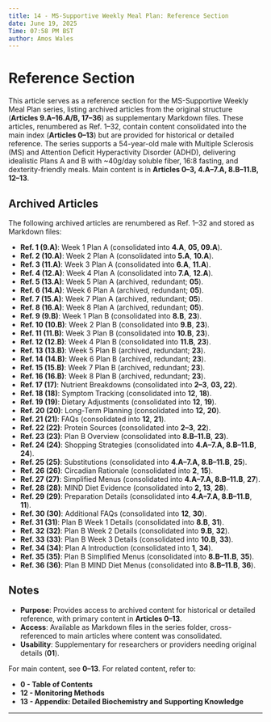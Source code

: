 ```yaml
---
title: 14 - MS-Supportive Weekly Meal Plan: Reference Section
date: June 19, 2025
Time: 07:58 PM BST
author: Amos Wales
---
```


# Reference Section

This article serves as a reference section for the MS-Supportive Weekly Meal Plan series, listing archived articles from the original structure (**Articles 9.A–16.A/B, 17–36**) as supplementary Markdown files. These articles, renumbered as Ref. 1–32, contain content consolidated into the main index (**Articles 0–13**) but are provided for historical or detailed reference. The series supports a 54-year-old male with Multiple Sclerosis (MS) and Attention Deficit Hyperactivity Disorder (ADHD), delivering idealistic Plans A and B with ~40g/day soluble fiber, 16:8 fasting, and dexterity-friendly meals. Main content is in **Articles 0–3, 4.A–7.A, 8.B–11.B, 12–13**.

## Archived Articles
The following archived articles are renumbered as Ref. 1–32 and stored as Markdown files:
- **Ref. 1 (9.A)**: Week 1 Plan A (consolidated into **4.A**, **05, 09.A**).
- **Ref. 2 (10.A)**: Week 2 Plan A (consolidated into **5.A**, **10.A**).
- **Ref. 3 (11.A)**: Week 3 Plan A (consolidated into **6.A**, **11.A**).
- **Ref. 4 (12.A)**: Week 4 Plan A (consolidated into **7.A**, **12.A**).
- **Ref. 5 (13.A)**: Week 5 Plan A (archived, redundant; **05**).
- **Ref. 6 (14.A)**: Week 6 Plan A (archived, redundant; **05**).
- **Ref. 7 (15.A)**: Week 7 Plan A (archived, redundant; **05**).
- **Ref. 8 (16.A)**: Week 8 Plan A (archived, redundant; **05**).
- **Ref. 9 (9.B)**: Week 1 Plan B (consolidated into **8.B**, **23**).
- **Ref. 10 (10.B)**: Week 2 Plan B (consolidated into **9.B**, **23**).
- **Ref. 11 (11.B)**: Week 3 Plan B (consolidated into **10.B**, **23**).
- **Ref. 12 (12.B)**: Week 4 Plan B (consolidated into **11.B**, **23**).
- **Ref. 13 (13.B)**: Week 5 Plan B (archived, redundant; **23**).
- **Ref. 14 (14.B)**: Week 6 Plan B (archived, redundant; **23**).
- **Ref. 15 (15.B)**: Week 7 Plan B (archived, redundant; **23**).
- **Ref. 16 (16.B)**: Week 8 Plan B (archived, redundant; **23**).
- **Ref. 17 (17)**: Nutrient Breakdowns (consolidated into **2–3**, **03, 22**).
- **Ref. 18 (18)**: Symptom Tracking (consolidated into **12**, **18**).
- **Ref. 19 (19)**: Dietary Adjustments (consolidated into **12**, **19**).
- **Ref. 20 (20)**: Long-Term Planning (consolidated into **12**, **20**).
- **Ref. 21 (21)**: FAQs (consolidated into **12**, **21**).
- **Ref. 22 (22)**: Protein Sources (consolidated into **2–3**, **22**).
- **Ref. 23 (23)**: Plan B Overview (consolidated into **8.B–11.B**, **23**).
- **Ref. 24 (24)**: Shopping Strategies (consolidated into **4.A–7.A, 8.B–11.B**, **24**).
- **Ref. 25 (25)**: Substitutions (consolidated into **4.A–7.A, 8.B–11.B**, **25**).
- **Ref. 26 (26)**: Circadian Rationale (consolidated into **2**, **15**).
- **Ref. 27 (27)**: Simplified Menus (consolidated into **4.A–7.A, 8.B–11.B**, **27**).
- **Ref. 28 (28)**: MIND Diet Evidence (consolidated into **2, 13**, **28**).
- **Ref. 29 (29)**: Preparation Details (consolidated into **4.A–7.A, 8.B–11.B**, **11**).
- **Ref. 30 (30)**: Additional FAQs (consolidated into **12**, **30**).
- **Ref. 31 (31)**: Plan B Week 1 Details (consolidated into **8.B**, **31**).
- **Ref. 32 (32)**: Plan B Week 2 Details (consolidated into **9.B**, **32**).
- **Ref. 33 (33)**: Plan B Week 3 Details (consolidated into **10.B**, **33**).
- **Ref. 34 (34)**: Plan A Introduction (consolidated into **1**, **34**).
- **Ref. 35 (35)**: Plan B Simplified Menus (consolidated into **8.B–11.B**, **35**).
- **Ref. 36 (36)**: Plan B MIND Diet Menus (consolidated into **8.B–11.B**, **36**).

## Notes
- **Purpose**: Provides access to archived content for historical or detailed reference, with primary content in **Articles 0–13**.
- **Access**: Available as Markdown files in the series folder, cross-referenced to main articles where content was consolidated.
- **Usability**: Supplementary for researchers or providers needing original details (**01**).

For main content, see **0–13**. For related content, refer to:
- **0 - Table of Contents**
- **12 - Monitoring Methods**
- **13 - Appendix: Detailed Biochemistry and Supporting Knowledge**
---